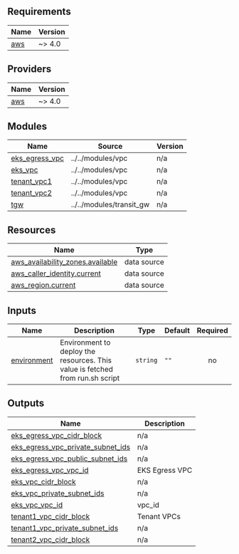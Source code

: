 <!-- BEGIN_TF_DOCS -->
## Requirements

| Name | Version |
|------|---------|
| <a name="requirement_aws"></a> [aws](#requirement\_aws) | ~> 4.0 |

## Providers

| Name | Version |
|------|---------|
| <a name="provider_aws"></a> [aws](#provider\_aws) | ~> 4.0 |

## Modules

| Name | Source | Version |
|------|--------|---------|
| <a name="module_eks_egress_vpc"></a> [eks\_egress\_vpc](#module\_eks\_egress\_vpc) | ../../modules/vpc | n/a |
| <a name="module_eks_vpc"></a> [eks\_vpc](#module\_eks\_vpc) | ../../modules/vpc | n/a |
| <a name="module_tenant_vpc1"></a> [tenant\_vpc1](#module\_tenant\_vpc1) | ../../modules/vpc | n/a |
| <a name="module_tenant_vpc2"></a> [tenant\_vpc2](#module\_tenant\_vpc2) | ../../modules/vpc | n/a |
| <a name="module_tgw"></a> [tgw](#module\_tgw) | ../../modules/transit_gw | n/a |

## Resources

| Name | Type |
|------|------|
| [aws_availability_zones.available](https://registry.terraform.io/providers/hashicorp/aws/latest/docs/data-sources/availability_zones) | data source |
| [aws_caller_identity.current](https://registry.terraform.io/providers/hashicorp/aws/latest/docs/data-sources/caller_identity) | data source |
| [aws_region.current](https://registry.terraform.io/providers/hashicorp/aws/latest/docs/data-sources/region) | data source |

## Inputs

| Name | Description | Type | Default | Required |
|------|-------------|------|---------|:--------:|
| <a name="input_environment"></a> [environment](#input\_environment) | Environment to deploy the resources. This value is fetched from run.sh script | `string` | `""` | no |

## Outputs

| Name | Description |
|------|-------------|
| <a name="output_eks_egress_vpc_cidr_block"></a> [eks\_egress\_vpc\_cidr\_block](#output\_eks\_egress\_vpc\_cidr\_block) | n/a |
| <a name="output_eks_egress_vpc_private_subnet_ids"></a> [eks\_egress\_vpc\_private\_subnet\_ids](#output\_eks\_egress\_vpc\_private\_subnet\_ids) | n/a |
| <a name="output_eks_egress_vpc_public_subnet_ids"></a> [eks\_egress\_vpc\_public\_subnet\_ids](#output\_eks\_egress\_vpc\_public\_subnet\_ids) | n/a |
| <a name="output_eks_egress_vpc_vpc_id"></a> [eks\_egress\_vpc\_vpc\_id](#output\_eks\_egress\_vpc\_vpc\_id) | EKS Egress VPC |
| <a name="output_eks_vpc_cidr_block"></a> [eks\_vpc\_cidr\_block](#output\_eks\_vpc\_cidr\_block) | n/a |
| <a name="output_eks_vpc_private_subnet_ids"></a> [eks\_vpc\_private\_subnet\_ids](#output\_eks\_vpc\_private\_subnet\_ids) | n/a |
| <a name="output_eks_vpc_vpc_id"></a> [eks\_vpc\_vpc\_id](#output\_eks\_vpc\_vpc\_id) | vpc\_id |
| <a name="output_tenant1_vpc_cidr_block"></a> [tenant1\_vpc\_cidr\_block](#output\_tenant1\_vpc\_cidr\_block) | Tenant VPCs |
| <a name="output_tenant1_vpc_private_subnet_ids"></a> [tenant1\_vpc\_private\_subnet\_ids](#output\_tenant1\_vpc\_private\_subnet\_ids) | n/a |
| <a name="output_tenant2_vpc_cidr_block"></a> [tenant2\_vpc\_cidr\_block](#output\_tenant2\_vpc\_cidr\_block) | n/a |
<!-- END_TF_DOCS -->
